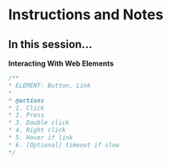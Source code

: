 # Instructions and Notes

## In this session...

**Interacting With Web Elements**

```ts
/**
* ELEMENT: Button, Link
*
* @actions
* 1. Click
* 2. Press
* 3. Double click
* 4. Right click
* 5. Hover if link
* 6. [Optional] timeout if slow
*/
```
